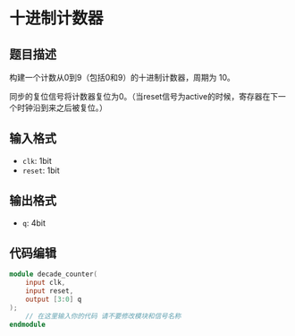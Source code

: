 # 十进制计数器

## 题目描述

构建一个计数从0到9（包括0和9）的十进制计数器，周期为 10。

同步的复位信号将计数器复位为0。（当reset信号为active的时候，寄存器在下一个时钟沿到来之后被复位。）

## 输入格式

- `clk`: 1bit
- `reset`: 1bit

## 输出格式

- `q`: 4bit

## 代码编辑

```verilog
module decade_counter(
    input clk,
    input reset,
    output [3:0] q
);
    // 在这里输入你的代码 请不要修改模块和信号名称
endmodule
```